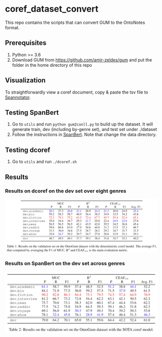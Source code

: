 # coref_dataset_convert

This repo contains the scripts that can convert GUM to the OntoNotes format.

## Prerequisites
1. Python >= 3.6
2. Download GUM from <https://github.com/amir-zeldes/gum> and put the folder in the home directory of this repo

## Visualization
To straightforwardly view a coref document, copy & paste the tsv file to [Spannotator](https://corpling.uis.georgetown.edu/gitdox/spannotator.html).

## Testing SpanBert
1. Go to `utils` and run `python gum2conll.py` to build up the dataset. It will generate train, dev (including by-genre set), and test set under ./dataset
2. Follow the instructions in [SpanBert](https://github.com/mandarjoshi90/coref). Note that change the data directory.

## Testing dcoref
1. Go to `utils` and run `./dcoref.sh`

## Results

### Results on dcoref on the dev set over eight genres
![image text](https://github.com/yilunzhu/coref_dataset_convert/blob/master/utils/pic/res_dcoref.png)

### Results on SpanBert on the dev set across genres
![image text](https://github.com/yilunzhu/coref_dataset_convert/blob/master/utils/pic/res_spanbert.png)
